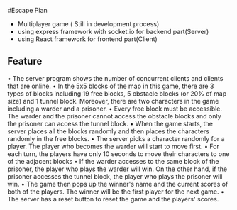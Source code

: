 #Escape Plan 

 - Multiplayer game ( Still in development process) 
 - using express framework with socket.io for backend part(Server)
 - using React framework for frontend part(Client)
 
 
 ## Feature 

• The server program shows the number of concurrent clients and clients that are
online.
• In the 5x5 blocks of the map in this game, there are 3 types of blocks including 19 free
blocks, 5 obstacle blocks (or 20% of map size) and 1 tunnel block. Moreover, there are
two characters in the game including a warder and a prisoner.
• Every free block must be accessible. The warder and the prisoner cannot access the
obstacle blocks and only the prisoner can access the tunnel block.
• When the game starts, the server places all the blocks randomly and then places the
characters randomly in the free blocks. 
• The server picks a character randomly for a player. The player who becomes the
warder will start to move first.
• For each turn, the players have only 10 seconds to move their characters to one of
the adjacent blocks
• If the warder accesses to the same block of the prisoner, the player who plays the
warder will win. On the other hand, if the prisoner accesses the tunnel block, the
player who plays the prisoner will win.
• The game then pops up the winner's name and the current scores of both of the
players. The winner will be the first player for the next game.
• The server has a reset button to reset the game and the players' scores. 


